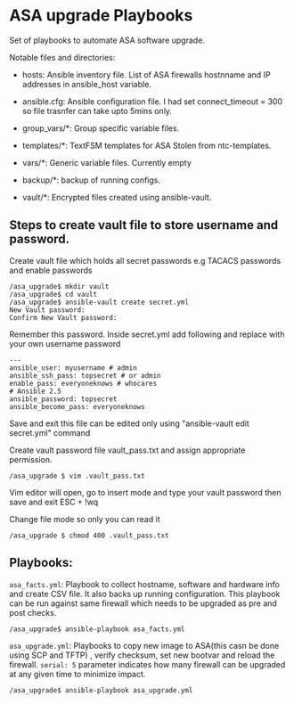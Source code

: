 ASA upgrade Playbooks
=====================

Set of playbooks to automate ASA software upgrade.


Notable files and directories:

* hosts: Ansible inventory file. List of ASA firewalls hostnname and IP addresses in ansible_host variable. 

* ansible.cfg: Ansible configuration file. I had set connect_timeout = 300 so file trasnfer can take upto 5mins only. 

* group_vars/*: Group specific variable files.

* templates/*: TextFSM templates for ASA Stolen from ntc-templates. 

* vars/*: Generic variable files. Currently empty

* backup/*: backup of running configs.

* vault/*: Encrypted files created using ansible-vault. 

## Steps to create vault file to store username and password.

Create vault file which holds all secret passwords e.g TACACS passwords and enable passwords

	/asa_upgrade$ mkdir vault
	/asa_upgrade$ cd vault
	/asa_upgrade$ ansible-vault create secret.yml
	New Vault password:
	Confirm New Vault password:

Remember this password. Inside secret.yml add following and replace with your own username password

	---
	ansible_user: myusername # admin
	ansible_ssh_pass: topsecret # or admin
	enable_pass: everyoneknows # whocares
	# Ansible 2.5
	ansible_password: topsecret
	ansible_become_pass: everyoneknows

Save and exit this file can be edited only using "ansible-vault edit secret.yml" command

Create vault password file vault_pass.txt and assign appropriate permission. 

	/asa_upgrade $ vim .vault_pass.txt

Vim editor will open, go to insert mode and type your vault password then save and exit ESC + !wq

Change file mode so only you can read it

	/asa_upgrade $ chmod 400 .vault_pass.txt

## Playbooks:

```asa_facts.yml```: Playbook to collect hostname, software and hardware info and create CSV file. It also backs up running configuration. This playbook can be run against same firewall which 
needs to be upgraded as pre and post checks.
 
```/asa_upgrade$ ansible-playbook asa_facts.yml```


```asa_upgrade.yml```: Playbooks to copy new image to ASA(this casn be done using SCP and TFTP) , verify checksum, set new bootvar and reload the firewall. ```serial: 5``` parameter indicates 
how many firewall can be upgraded at any given time to minimize impact. 

```/asa_upgrade$ ansible-playbook asa_upgrade.yml```

